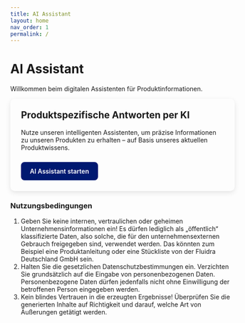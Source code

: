 ```yaml
---
title: AI Assistant
layout: home
nav_order: 1
permalink: /
---
```


# AI Assistant
Willkommen beim digitalen Assistenten für Produktinformationen.

<div style="
  max-width: 100%;
  padding: 1.5rem;
  border-radius: 10px;
  box-shadow: 0 4px 12px rgba(0,0,0,0.1);
">
  <h2 style="margin-top: 0;">Produktspezifische Antworten per KI</h2>
  <p style="margin-bottom: 1.5rem">
    Nutze unseren intelligenten Assistenten, um präzise Informationen zu unseren Produkten zu erhalten – auf Basis unseres aktuellen Produktwissens.
  </p>
  <a href="https://chatgpt.com/g/g-67fe8b444cb48191b868d5a3cf61c380-ai-assistant" style="
    display: inline-block;
    padding: 0.75rem 1.25rem;
    background-color: #001971;
    color: white;
    text-decoration: none;
    border-radius: 8px;
    font-weight: 600;
  ">
    AI Assistant starten
  </a>
</div>

### Nutzungsbedingungen
1. Geben Sie keine internen, vertraulichen oder geheimen Unternehmensinformationen ein! Es dürfen lediglich als „öffentlich“ klassifizierte Daten, also solche, die für den unternehmensexternen Gebrauch freigegeben sind, verwendet werden. Das könnten zum Beispiel eine Produktanleitung oder eine Stückliste von der Fluidra Deutschland GmbH sein.
2. Halten Sie die gesetzlichen Datenschutzbestimmungen ein. Verzichten Sie grundsätzlich auf die Eingabe von personenbezogenen Daten. Personenbezogene Daten dürfen jedenfalls nicht ohne Einwilligung der betroffenen Person eingegeben werden. 
3. Kein blindes Vertrauen in die erzeugten Ergebnisse! Überprüfen Sie die generierten Inhalte auf Richtigkeit und darauf, welche Art von Äußerungen getätigt werden.

